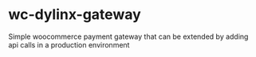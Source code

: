 # wc-dylinx-gateway

Simple woocommerce payment gateway that can be extended by adding api calls in a production environment
